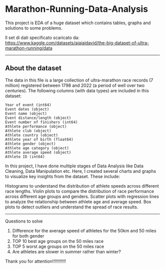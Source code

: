 # Marathon-Running-Data-Analysis
This project is EDA of a huge dataset which contains tables, graphs and solutions to some problems.

Il set di dati specificato scaricato da: https://www.kaggle.com/datasets/aiaiaidavid/the-big-dataset-of-ultra-marathon-running/data

----------------------------------------------------------------------------------------------------------------------------------------------------------------
About the dataset
----------------------------------------------------------------------------------------------------------------------------------------------------------------
The data in this file is a large collection of ultra-marathon race records (7 million) registered between 1798 and 2022 (a period of well over two centuries). 
The following columns (with data types) are included in this dataset:

    Year of event (int64)
    Event dates (object)
    Event name (object)
    Event distance/length (object)
    Event number of finishers (int64)
    Athlete performance (object)
    Athlete club (object)
    Athlete country (object)
    Athlete year of birth (float64)
    Athlete gender (object)
    Athlete age category (object)
    Athlete average speed (object)
    Athlete ID (int64)

In this project, I have done multiple stages of Data Analysis like Data Cleaning, Data Manipulation etc. 
Here, I created several charts and graphs to visualize key insights from the dataset. These include:

  Histograms to understand the distribution of athlete speeds across different race lengths.
  Violin plots to compare the distribution of race performance across different age groups and genders.
  Scatter plots with regression lines to analyze the relationship between athlete age and average speed.
  Box plots to detect outliers and understand the spread of race results.

-------------------------------------------------------------------------------------------------------------------------------------------------------------------
Questions to solve
1. Difference for the average speed of athletes for the 50km and 50 miles for both gender
2. TOP 10 best age groups on the 50 miles race
3. TOP 5 worst age groups on the 50 miles race
4. Are athletes are slower in summer rather than winter?

Thank you for attention!!!!!!!!!!!
